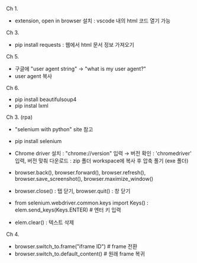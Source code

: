 Ch 1.
- extension, open in browser 설치
: vscode 내의 html 코드 열기 가능

Ch 3.
- pip install requests
: 웹에서 html 문서 정보 가져오기

Ch 5.
- 구글에 "user agent string" → "what is my user agent?"
- user agent 복사

Ch 6.
- pip install beautifulsoup4
- pip instal lxml

Ch 3. (rpa)
- "selenium with python" site 참고
- pip install selenium
- Chrome driver 설치
: "chrome://version" 입력 → 버전 확인
: 'chromedriver' 입력, 버전 맞춰 다운로드
: zip 폴더 workspace에 복사 후 압축 풀기 (exe 폴더)

- browser.back(), browser.forward(), browser.refresh(), browser.save_screenshot(), browser.maximize_window()
- browser.close() : 탭 닫기, browser.quit() : 창 닫기
- from selenium.webdriver.common.keys import Keys()
: elem.send_keys(Keys.ENTER) # 엔터 키 입력
- elem.clear() : 텍스트 삭제

Ch 4.
- browser.switch_to.frame("iframe ID") # frame 전환
- browser.switch_to.default_content() # 원래 frame 복귀